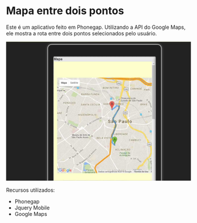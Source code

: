 # Mapa entre dois pontos

Este é um aplicativo feito em Phonegap. Utilizando a API do Google Maps, ele mostra a rota entre dois pontos selecionados pelo usuário.

![](/assets/aplicativo11.jpg)

Recursos utilizados:

* Phonegap
* Jquery Mobile
* Google Maps

